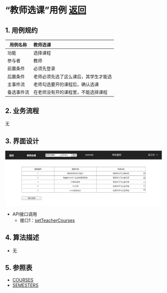 <!-- markdownlint-disable MD033-->
<!-- 禁止MD033类型的警告 https://www.npmjs.com/package/markdownlint -->

# “教师选课”用例 [返回](../README.md)
## 1. 用例规约

|用例名称|教师选课|
|-------|:-------------|
|功能|选择课程|
|参与者|教师|
|前置条件|必须先登录|
|后置条件|老师必须先选了这么课后，其学生才能选|
|主事件流|老师勾选要开的课程后，确认选课|
|备选事件流|在老师没有开的课程里，不能选择课程|

## 2. 业务流程
无

## 3. 界面设计
 ![](../教师选课界面设计.png)
- API接口调用
    - 接口1：[setTeacherCourses](../接口/setTeacherCourses.md)

## 4. 算法描述 
   - 无
## 5. 参照表
- [COURSES](../数据库设计.md/COURSES)
- [SEMESTERS](../数据库设计.md/SEMESTERS)


